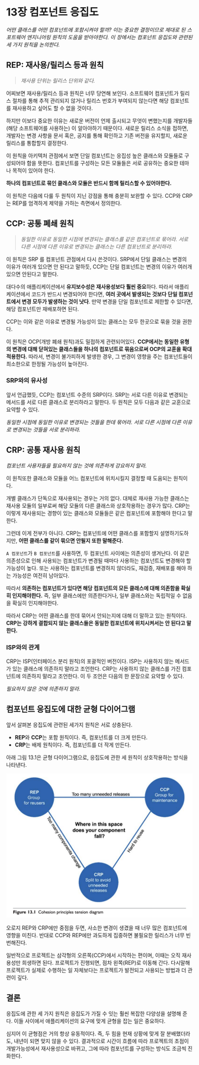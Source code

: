 # 13장 컴포넌트 응집도

_어떤 클래스를 어떤 컴포넌트에 포함시켜야 할까? 이는 중요한 결정이므로 제대로 된 스포트웨어 엔지니어링 원칙의 도움을 받아야한다. 이 장에서는 컴포넌트 응집도와 관련된 세 가지 원칙을 논의한다._

## REP: 재사용/릴리스 등과 원칙

> _재사용 단위는 릴리스 단위와 같다._

어찌보면 재사용/릴리스 등과 원칙은 너무 당연해 보인다. 소프트웨어 컴포넌트가 릴리스 절차를 통해 추적 관리되지 않거나 릴리스 번호가 부여되지 않는다면 해당 컴포넌트를 재사용하고 싶어도 할 수 없을 것이다.

하지만 이보다 중요한 이유는 새로운 버전이 언제 출시되고 무엇이 변했는지를 개발자들(해당 소프트웨어를 사용하는) 이 알아야하기 때문이다. 새로운 릴리스 소식을 접하면, 개발자는 변경 사항을 문서 혹은, 공지를 통해 확인하고 기존 버전을 유지할지, 새로운 릴리스를 통합할지 결정한다.

이 원칙을 아키텍처 관점에서 보면 단일 컴포넌트는 응집성 높은 클래스와 모듈들로 구성되어야 함을 뜻한다. 컴포넌트를 구성하는 모든 모듈들은 서로 공유하는 중요한 테마나 목적이 있어야 한다. 

**하나의 컴포넌트로 묶인 클래스와 모듈은 반드시 함께 릴리스할 수 있어야한다.**

이 원칙은 다음에 다룰 두 원칙이 지닌 강점을 통해 충분히 보완할 수 있다. CCP와 CRP는 REP를 엄격하게 제약을 가하는 측면에서 정의한다.

## CCP: 공통 폐쇄 원칙

> _동일한 이유로 동일한 시점에 변경되는 클래스를 같은 컴포넌트로 묶어라. 서로 다른 시점에 다른 이유로 변경되는 클래스는 다른 컴포넌트로 분리하라._

이 원칙은 SRP 를 컴포넌트 관점에서 다시 쓴것이다. SRP에서 단일 클래스는 변경의 이유가 여러개 있으면 안 된다고 말하듯, CCP는 단일 컴포넌트는 변경의 이유가 여러개 있으면 안된다고 말한다.

대다수의 애플리케이션에서 **유지보수성은 재사용성보다 훨씬 중요**하다. 따라서 애플리케이션에서 코드가 반드시 변경되어야 한다면, **여러 곳에서 발생되는 것보다 단일 컴포넌트에서 변경 모두가 발생하는 것이 낫다**. 만약 변경을 단일 컴포넌트로 제한할 수 있다면, 해당 컴포넌트만 재배포하면 된다.

CCP는 이와 같은 이유로 변경될 가능성이 있는 클래스는 모두 한곳으로 묶을 것을 권한다.

이 원칙은 OCP(개방 폐쇄 원칙)과도 밀접하게 관련되어있다. **CCP에서는 동일한 유형의 변경에 대해 닫혀있는 클래스들을 하나의 컴포넌트로 묶음으로써 OCP의 교훈을 확대 적용한다.** 따라서, 변경이 불가피하게 발생한 경우, 그 변경이 영향을 주는 컴포넌트들이 최소한으로 한정될 가능성이 높아진다.

### SRP와의 유사성

앞서 언급했듯, CCP는 컴포넌트 수준의 SRP이다. SRP는 서로 다른 이유로 변경되는 메서드를 서로 다른 클래스로 분리하라고 말한다. 두 원칙은 모두 다음과 같은 교훈으로 요약할 수 있다.

_동일한 시점에 동일한 이유로 변경되는 것들을 한데 묶어라. 서로 다른 시점에 다른 이유로 변경되는 것들을 서로 분리하라._

## CRP: 공통 재사용 원칙

_컴포넌트 사용자들을 필요하지 않는 것에 의존하게 강요하지 말라._ 

이 원칙또한 클래스와 모듈을 어느 컴포넌트에 위치시킬지 결정할 때 도움되는 원칙이다.
 
개별 클래스가 단독으로 재사용되는 경우는 거의 없다. 대체로 재사용 가능한 클래스는 재사용 모듈의 일부로써 해당 모듈의 다른 클래스와 상호작용하는 경우가 많다. CRP는 이렇게 재사용되는 경향이 있는 클래스와 모듈들은 같은 컴포넌트에 포함해야 한다고 말한다.

그런데 이게 전부가 아니다. CRP는 컴포넌트에 어떤 클래스를 포함할지 설명하기도하지만, **어떤 클래스를 같이 묶으면 안될지 또한 말해준다.**

`A 컴포넌트`가 `B 컴포넌트`를 사용하면, 두 컴포넌트 사이에는 의존성이 생겨난다. 이 같은 의존성으로 인해 사용되는 컴포넌트가 변경될 때마다 사용하는 컴포넌트도 변경해야 할 가능성이 높다. 또는 사용하는 컴포넌트를 변경하지 않더라도, 재검증, 재배포를 해야 하는 가능성은 여전히 남아있다.

따라서 **의존하는 컴포넌트가 있다면 해당 컴포넌트의 모든 클래스에 대해 의존함을 확실히 인지해야한다.** 즉, 일부 클래스에만 의존한다거나, 일부 클래스와는 독립적일 수 없음을 확실히 인지해야한다.

따라서 CRP는 어떤 클래스를 한데 묶어서 안되는지에 대해 더 말하고 있는 원칙이다. **CRP는 강하게 결합되지 않는 클래스들은 동일한 컴포넌트에 위치시켜서는 안 된다고 말한다.**

### ISP와의 관계

CRP는 ISP(인터페이스 분리 원칙)의 포괄적인 버전이다. ISP는 사용하지 않는 메서드가 있는 클래스에 의존하지 말라고 조언한다. CRP는 사용하지 않는 클래스를 가진 컴포넌트에 의존하지 말라고 조언한다. 이 두 조언은 다음의 한 문장으로 요약할 수 있다.

_필요하지 않은 것에 의존하지 말라._

## 컴포넌트 응집도에 대한 균형 다이어그램

앞서 살펴본 응집도에 관련된 세가지 원칙은 서로 상충된다.

- **REP**와 **CCP**는 포함 원칙이다. 즉, 컴포넌트를 더 크게 만든다.
- **CRP**는 배제 원칙이다. 즉, 컴포넌트를 더 작게 만든다.

아래 그림 13.1은 균형 다이어그램으로, 응집도에 관한 세 원칙이 상호작용하는 방식을 나타낸다.

![cohesion-principles-tension-diagram](/img/chapter13/cohesion-principles-tension-diagram.png)

오로지 REP와 CRP에만 중점을 두면, 사소한 변경이 생겼을 때 너무 많은 컴포넌트에 영향을 미친다. 반대로 CCP와 REP에만 과도하게 집중하면 불필요한 릴리스가 너무 빈번해진다.

일반적으로 프로젝트는 삼각형의 오른쪽(CCP)에서 시작하는 편이며, 이때는 오직 재사용성만 희생하면 된다. 프로젝트가 진행되면, 점차 왼쪽(REP)로 이동해 간다. 다시말해 프로젝트가 실제로 수행하는 일 자체보다는 프로젝트가 발전되고 사용되는 방법과 더 관련이 깊다.

## 결론

응집도에 관한 세 가지 원칙은 응집도가 가질 수 잇는 훨씬 복잡한 다양성을 설명해 준다. 이들 사이에서 애플리케이션의 요구에 맞게 균형을 잡는 일은 중요하다.

심지어 이 균형점은 거의 항상 유동적이다. 즉, 두 힘을 현재 상황에 맞게 잘 분배했더라도, 내년이 되면 맞지 않을 수 있다. 결과적으로 시간이 흐름에 따라 프로젝트의 초점이 개발가능성에서 재사용성으로 바뀌고, 그에 따라 컴포넌트를 구성하는 방식도 조금씩 진화한다.